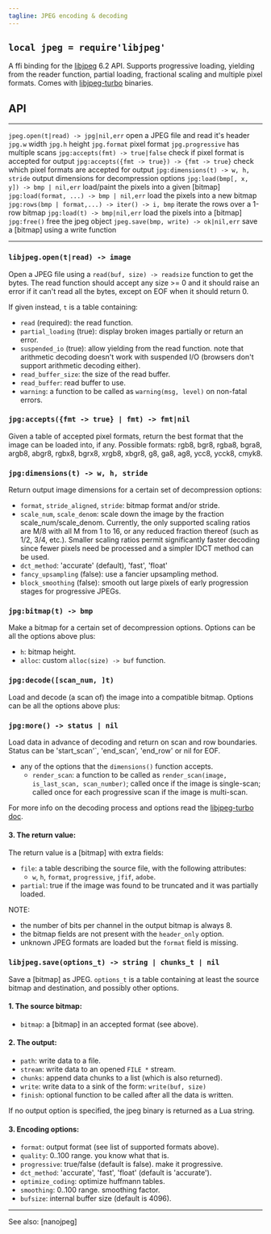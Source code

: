```yaml
---
tagline: JPEG encoding & decoding
---
```


## `local jpeg = require'libjpeg'`

A ffi binding for the [libjpeg][libjpeg-home] 6.2 API.
Supports progressive loading, yielding from the reader function,
partial loading, fractional scaling and multiple pixel formats.
Comes with [libjpeg-turbo] binaries.

## API

------------------------------------------------- -------------------------------------------------
`jpeg.open(t|read) -> jpg|nil,err`                open a JPEG file and read it's header
`jpg.w`                                           width
`jpg.h`                                           height
`jpg.format`                                      pixel format
`jpg.progressive`                                 has multiple scans
`jpg:accepts(fmt) -> true|false`                  check if pixel format is accepted for output
`jpg:accepts({fmt -> true}) -> {fmt -> true}`     check which pixel formats are accepted for output
`jpg:dimensions(t) -> w, h, stride`               output dimensions for decompression options
`jpg:load(bmp[, x, y]) -> bmp | nil,err`          load/paint the pixels into a given [bitmap]
`jpg:load(format, ...) -> bmp | nil,err`          load the pixels into a new bitmap
`jpg:rows(bmp | format,...) -> iter() -> i, bmp`  iterate the rows over a 1-row bitmap
`jpg:load(t) -> bmp|nil,err`                      load the pixels into a [bitmap]
`jpg:free()`                                      free the jpeg object
`jpeg.save(bmp, write) -> ok|nil,err`             save a [bitmap] using a write function
------------------------------------------------- -------------------------------------------------

### `libjpeg.open(t|read) -> image`

Open a JPEG file using a `read(buf, size) -> readsize` function to get
the bytes. The read function should accept any size >= 0 and it should
raise an error if it can't read all the bytes, except on EOF when it
should return 0.

If given instead, `t` is a table containing:

  * `read` (required): the read function.
  * `partial_loading` (true): display broken images partially or return an error.
  * `suspended_io` (true): allow yielding from the read function.
    note that arithmetic decoding doesn't work with suspended I/O
    (browsers don't support arithmetic decoding either).
  * `read_buffer_size`: the size of the read buffer.
  * `read_buffer`: read buffer to use.
  * `warning`: a function to be called as `warning(msg, level)` on non-fatal errors.

### `jpg:accepts({fmt -> true} | fmt) -> fmt|nil`

Given a table of accepted pixel formats, return the best format that the image
can be loaded into, if any. Possible formats: rgb8, bgr8, rgba8, bgra8,
argb8, abgr8, rgbx8, bgrx8, xrgb8, xbgr8, g8, ga8, ag8, ycc8, ycck8, cmyk8.

### `jpg:dimensions(t) -> w, h, stride`

Return output image dimensions for a certain set of decompression options:

  * `format`, `stride_aligned`, `stride`: bitmap format and/or stride.
  * `scale_num`, `scale_denom`: scale down the image by the fraction
    scale_num/scale_denom. Currently, the only supported scaling ratios are
    M/8 with all M from 1 to 16, or any reduced fraction thereof
    (such as 1/2, 3/4, etc.). Smaller scaling ratios permit significantly
    faster decoding since fewer pixels need be processed and a simpler
    IDCT method can be used.
  * `dct_method`: 'accurate' (default), 'fast', 'float'
  * `fancy_upsampling` (false): use a fancier upsampling method.
  * `block_smoothing` (false): smooth out large pixels of early progression
    stages for progressive JPEGs.

### `jpg:bitmap(t) -> bmp`

Make a bitmap for a certain set of decompression options. Options can be
all the options above plus:

  * `h`: bitmap height.
  * `alloc`: custom `alloc(size) -> buf` function.

### `jpg:decode([scan_num, ]t)`

Load and decode (a scan of) the image into a compatible bitmap. Options
can be all the options above plus:

### `jpg:more() -> status | nil`

Load data in advance of decoding and return on scan and row boundaries.
Status can be 'start_scan'`, 'end_scan', 'end_row' or nil for EOF.

* any of the options that the `dimensions()` function accepts.
  * `render_scan`: a function to be called as
    `render_scan(image, is_last_scan, scan_number)`; called once if the image
	 is single-scan; called once for each progressive scan if the image is
	 multi-scan.

For more info on the decoding process and options read the [libjpeg-turbo doc].

#### 3. The return value:

The return value is a [bitmap] with extra fields:

  * `file`: a table describing the source file, with the following attributes:
	  * `w`, `h`, `format`, `progressive`, `jfif`, `adobe`.
  * `partial`: true if the image was found to be truncated and it was
  partially loaded.

NOTE:

  * the number of bits per channel in the output bitmap is always 8.
  * the bitmap fields are not present with the `header_only` option.
  * unknown JPEG formats are loaded but the `format` field is missing.


### `libjpeg.save(options_t) -> string | chunks_t | nil`

Save a [bitmap] as JPEG. `options_t` is a table containing at least
the source bitmap and destination, and possibly other options.

#### 1. The source bitmap:

  * `bitmap`: a [bitmap] in an accepted format (see above).

#### 2. The output:

  * `path`: write data to a file.
  * `stream`: write data to an opened `FILE *` stream.
  * `chunks`: append data chunks to a list (which is also returned).
  * `write`: write data to a sink of the form:
		`write(buf, size)`
  * `finish`: optional function to be called after all the data is written.

If no output option is specified, the jpeg binary is returned as a Lua string.

#### 3. Encoding options:

  * `format`: output format (see list of supported formats above).
  * `quality`: 0..100 range. you know what that is.
  * `progressive`: true/false (default is false). make it progressive.
  * `dct_method`: 'accurate', 'fast', 'float' (default is 'accurate').
  * `optimize_coding`: optimize huffmann tables.
  * `smoothing`: 0..100 range. smoothing factor.
  * `bufsize`: internal buffer size (default is 4096).


----
See also: [nanojpeg]

[libjpeg-home]:       http://libjpeg.sourceforge.net/
[libjpeg-turbo]:      http://www.libjpeg-turbo.org/
[libjpeg-turbo doc]:  http://sourceforge.net/p/libjpeg-turbo/code/HEAD/tree/trunk/libjpeg.txt
